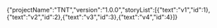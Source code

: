 {"projectName":"TNT","version":"1.0.0","storyList":[{"text":"v1","id":1},{"text":"v2","id":2},{"text":"v3","id":3},{"text":"v4","id":4}]}